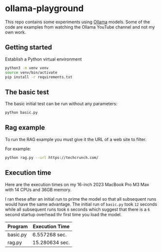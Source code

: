 # ollama-playground

This repo contains some experiments using [Ollama](http://ollama.ai) models. Some of the code are examples from watching the Ollama YouTube channel and not my own work.

## Getting started

Establish a Python virtual environment

```bash
python3 -m venv venv
source venv/bin/activate
pip install -r requirements.txt
```

## The basic test

The basic initial test can be run without any parameters:

```bash
python basic.py
```

## Rag example

To run the RAG example you must give it the URL of a web site to filter.

For example:

```bash
python rag.py --url https://techcrunch.com/
```

## Execution time

Here are the execution times on my 16-inch 2023 MacBook Pro M3 Max with 14 CPUs and 36GB memory.

I ran these after an initial run to prime the model so that all subsequent runs would have the same advantage. The initial run of `basic.py` took `12` seconds while all subsequent runs took `6` seconds which suggest that there is a `6` second startup overhead thr first time you load the model.

| Program  | Execution Time |
|----------|----------------|
| basic.py | 6.557268 sec.  |
| rag.py   | 15.280634 sec. |
